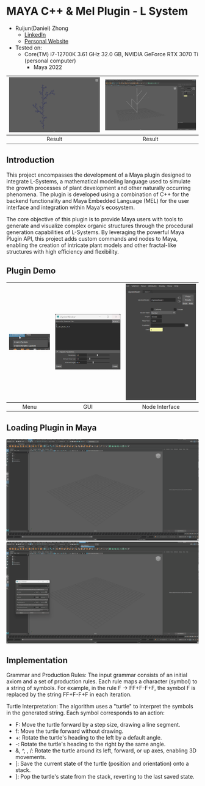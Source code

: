 # MAYA C++ & Mel Plugin - L System

* Ruijun(Daniel) Zhong
    * [LinkedIn](https://www.linkedin.com/in/daniel-z-73158b152/)    
    * [Personal Website](https://www.danielzhongportfolio.com/)
* Tested on: 
  * Core(TM) i7-12700K 3.61 GHz 32.0 GB, NVIDIA GeForce RTX 3070 Ti (personal computer)   
    * Maya 2022

|<img src="LSystemResult2.jpg" width="100%">|<img src="LSystemResult.png" width="100%">|
|:-:|:-:|
|Result|Result|

## Introduction
This project encompasses the development of a Maya plugin designed to integrate L-Systems, a mathematical modeling language used to simulate the growth processes of plant development and other naturally occurring phenomena. The plugin is developed using a combination of C++ for the backend functionality and Maya Embedded Language (MEL) for the user interface and integration within Maya's ecosystem.

The core objective of this plugin is to provide Maya users with tools to generate and visualize complex organic structures through the procedural generation capabilities of L-Systems. By leveraging the powerful Maya Plugin API, this project adds custom commands and nodes to Maya, enabling the creation of intricate plant models and other fractal-like structures with high efficiency and flexibility.

## Plugin Demo
|<img src="LSystemMenu.jpg" width="100%">|<img src="LSystemCMD.jpg" width="100%">|<img src="LSystemNode.jpg" width="100%">|
|:-:|:-:|:-:|
|Menu|GUI|Node Interface|

## Loading Plugin in Maya
![](LSystemCMD.gif)
![](LSystemNode.gif)


## Implementation
Grammar and Production Rules: The input grammar consists of an initial axiom and a set of production rules. Each rule maps a character (symbol) to a string of symbols. For example, in the rule F -> FF+F-F+F, the symbol F is replaced by the string FF+F-F+F in each iteration. 

Turtle Interpretation: The algorithm uses a "turtle" to interpret the symbols in the generated string. Each symbol corresponds to an action:

* F: Move the turtle forward by a step size, drawing a line segment.
* f: Move the turtle forward without drawing.
* +: Rotate the turtle's heading to the left by a default angle.
* -: Rotate the turtle's heading to the right by the same angle.
* &, ^, \, /: Rotate the turtle around its left, forward, or up axes, enabling 3D movements.
* [: Save the current state of the turtle (position and orientation) onto a stack.
* ]: Pop the turtle's state from the stack, reverting to the last saved state.